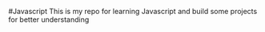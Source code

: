 #Javascript
This is my repo for learning Javascript and build some projects for better understanding

